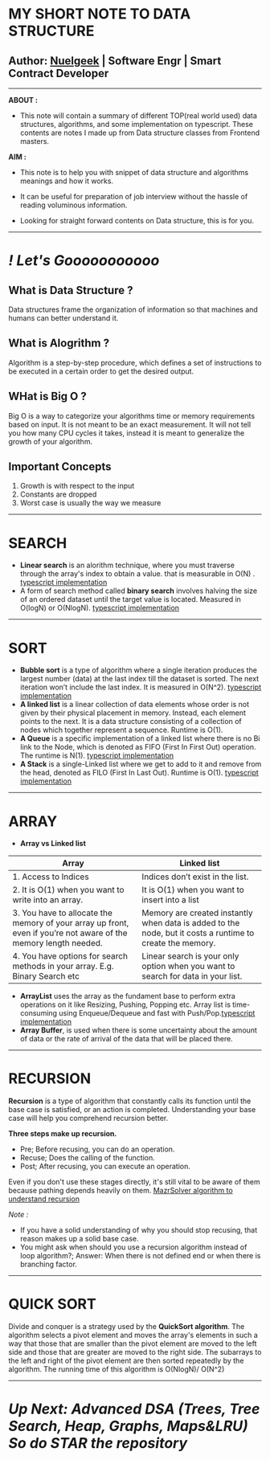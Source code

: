 # **MY SHORT NOTE TO DATA STRUCTURE**
## **Author: [Nuelgeek](https://twitter.com/theNuelgeek) | Software Engr | Smart Contract Developer**

--------------------

**ABOUT :** 
- This note will contain a summary of different TOP(real world used) data structures, algorithms, and some implementation on typescript. These contents are notes I made up from Data structure classes from Frontend masters.

**AIM :** 
- This note is to help you with snippet of data structure and algorithms meanings and how it works.
  
- It can be useful for preparation of job interview without the hassle of reading voluminous information.

- Looking for straight forward contents on Data structure, this is for you.


-------------

# *! Let's Gooooooooooo*


## What is Data Structure ?
Data structures frame the organization of information so that machines and humans can better understand it.

## What is Alogrithm ?
Algorithm is a step-by-step procedure, which defines a set of instructions to be executed in a certain order to get the desired output.

## WHat is Big O ?
Big O is a way to categorize your algorithms time or memory requirements based on input. It is not meant to be an exact measurement. It will not tell you how many CPU cycles it takes, instead it is meant to generalize the growth of your algorithm.

## Important Concepts
1.  Growth is with respect to the input
2.  Constants are dropped
3.  Worst case is usually the way we measure
   
   ------
  
# SEARCH

   - **Linear search** is an alorithm technique, where you must traverse through the array's index to obtain a value. 
that is measurable in O(N) . [typescript implementation](https://github.com/TheNuelgeek/Data-Structure-Algorthim-kata-machine/blob/master/src/day1/LinearSearchList.ts)
   - A form of search method called **binary search** involves halving the size of an ordered dataset until the target value is located. Measured in
O(logN) or O(NlogN). [typescript implementation](https://github.com/TheNuelgeek/Data-Structure-Algorthim-kata-machine/blob/master/src/day1/BinarySearchList.ts)

-----------

# SORT
-  **Bubble sort** is a type of algorithm where a single iteration produces the largest number (data) at the last index till the dataset is sorted. The next iteration won’t include the last index. It is measured in O(N^2). [typescript implementation](https://github.com/TheNuelgeek/Data-Structure-Algorthim-kata-machine/blob/master/src/day1/BubbleSort.ts)
-  **A linked list** is a linear collection of data elements whose order is not given by their physical placement in memory. Instead, each element points to the next. It is a data structure consisting of a collection of nodes which together represent a sequence. Runtime is O(1). 
-  **A Queue** is a specific implementation of a linked list where there is no Bi link to the Node, which is denoted as FIFO (First In First Out) operation. The runtime is N(1). [typescript implementation](https://github.com/TheNuelgeek/Data-Structure-Algorthim-kata-machine/blob/master/src/day1/Queue.ts)
-  **A Stack** is a single-Linked list where we get to add to it and remove from the head, denoted as FILO (First In Last Out). Runtime is O(1). [typescript implementation](https://github.com/TheNuelgeek/Data-Structure-Algorthim-kata-machine/blob/master/src/day1/Stack.ts)

----
# ARRAY

- **Array vs Linked list**
  
| Array | Linked list |
| ----------- | ----------- |
| 1. Access to Indices | Indices don’t exist in the list. |
| 2. It is O(1) when you want to write into an array. | It is O(1) when you want to insert into a list | 
| 3. You have to allocate the memory of your array up front, even if you’re not aware of the memory length needed.  | Memory are created instantly when data is added to the node, but it costs a runtime to create the memory. | 
| 4. You have options for search methods in your array. E.g. Binary Search etc  | Linear search is your only option when you want to search for data in your list. |

- **ArrayList** uses the array as the fundament base to perform extra operations on it like Resizing, Pushing, Popping etc. Array list is time-consuming using Enqueue/Dequeue and fast with Push/Pop.[typescript implementation](https://github.com/TheNuelgeek/Data-Structure-Algorthim-kata-machine/blob/master/src/array-test.ts)
- **Array Buffer**, is used when there is some uncertainty about the amount of data or the rate of arrival of the data that will be placed there.
------
# RECURSION
**Recursion** is a type of algorithm that constantly calls its function until the base case is satisfied, or an action is completed. Understanding your base case will help you comprehend recursion better.

**Three steps make up recursion.**
- Pre; Before recusing, you can do an operation.
- Recuse; Does the calling of the function.
- Post; After recusing, you can execute an operation.

Even if you don't use these stages directly, it's still vital to be aware of them because pathing depends heavily on them.
[MazrSolver algorithm to understand recursion](https://github.com/TheNuelgeek/Data-Structure-Algorthim-kata-machine/blob/master/src/day1/MazeSolver.ts)

*Note :*
-  If you have a solid understanding of why you should stop recusing, that reason makes up a solid base case.
-  You might ask when should you use a recursion algorithm instead of loop algorithm?; Answer: When there is not defined end or when there is branching factor.

-----
# QUICK SORT

Divide and conquer is a strategy used by the **QuickSort algorithm**.
The algorithm selects a pivot element and moves the array's elements in such a way that those that are smaller than the pivot element are moved to the left side and those that are greater are moved to the right side.
The subarrays to the left and right of the pivot element are then sorted repeatedly by the algorithm. The running time of this algorithm is O(NlogN)/  O(N^2)

------
# *Up Next: Advanced DSA (Trees, Tree Search, Heap, Graphs, Maps&LRU) So do STAR the repository* 
